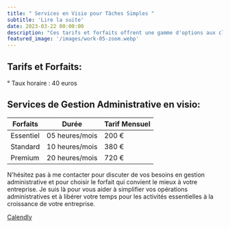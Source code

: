 ```yaml
---
title: " Services en Visio pour Tâches Simples "
subtitle: 'Lire la suite'
date: 2023-03-22 00:00:00
description: "Ces tarifs et forfaits offrent une gamme d'options aux clients qui ont besoin de services en visio pour des tâches simples. Ils sont conçus pour être compétitifs tout en reflétant la valeur ajoutée que vous apportez avec votre expertise et votre disponibilité pour des réunions virtuelles. Bien sûr, ces prix peuvent être ajustés en fonction de votre marché cible, de votre expérience et de la demande locale."
featured_image: '/images/work-05-zoom.webp'
---
```


## Tarifs et Forfaits:

 ° Taux horaire : 40 euros

## Services de Gestion Administrative en visio:

| ⁠Forfaits  | Durée | Tarif Mensuel    | 
|-----------|-----------------|------------------|
| Essentiel | 05 heures/mois      | 200 €    |
| ⁠Standard  | 10 heures/mois  | 380 €   | 
| ⁠Premium   | 20 heures/mois    | 720 €  |


N'hésitez pas à me contacter pour discuter de vos besoins en gestion administrative et pour choisir le forfait qui convient le mieux à votre entreprise. 
Je suis là pour vous aider à simplifier vos opérations administratives et à libérer votre temps pour les activités essentielles à la croissance de votre entreprise.

<a href="https://calendly.com/solutions-rh13/30min" class="button button--large">Calendly</a>